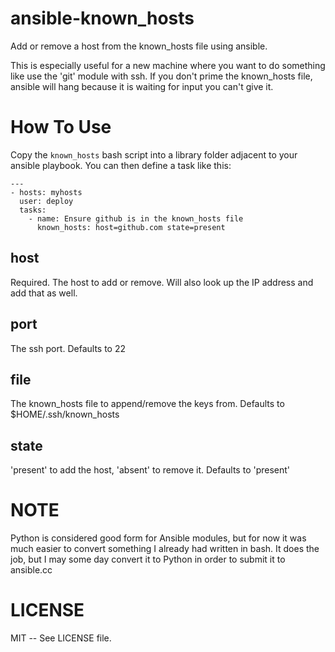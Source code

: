 ansible-known_hosts
===================

Add or remove a host from the known_hosts file using ansible.

This is especially useful for a new machine where you want to do something like use the 'git' module with ssh. If you don't prime the known_hosts file, ansible will hang because it is waiting for input you can't give it.

How To Use
==========

Copy the `known_hosts` bash script into a library folder adjacent to your ansible playbook. You can then define a task like this:

```
---
- hosts: myhosts
  user: deploy
  tasks:
    - name: Ensure github is in the known_hosts file
      known_hosts: host=github.com state=present
```

host
----

Required. The host to add or remove. Will also look up the IP address and add that as well.

port
----

The ssh port. Defaults to 22

file
----

The known_hosts file to append/remove the keys from. Defaults to $HOME/.ssh/known_hosts

state
-----

'present' to add the host, 'absent' to remove it. Defaults to 'present'

NOTE
====

Python is considered good form for Ansible modules, but for now it was much easier to convert something I already had written in bash. It does the job, but I may some day convert it to Python in order to submit it to ansible.cc

LICENSE
=======

MIT -- See LICENSE file.
